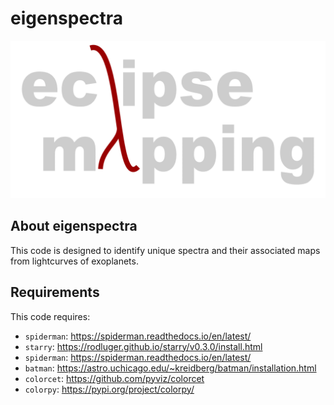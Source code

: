 # eigenspectra

![eclipse mapping](eclipse_mapping_logo-1.png)

## About eigenspectra
This code is designed to identify unique spectra and their associated maps from lightcurves of exoplanets.

## Requirements
This code requires:

 - `spiderman`: <https://spiderman.readthedocs.io/en/latest/>
 - `starry`: <https://rodluger.github.io/starry/v0.3.0/install.html>
 - `spiderman`: <https://spiderman.readthedocs.io/en/latest/>
 - `batman`: <https://astro.uchicago.edu/~kreidberg/batman/installation.html>
 - `colorcet`: <https://github.com/pyviz/colorcet>
 - `colorpy`: <https://pypi.org/project/colorpy/>
 
